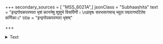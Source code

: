 +++
secondary_sources = [ "MSS_6021A",]
jsonClass = "Subhaashita"
text = "इन्द्रगोपकपरम्परा भृशं काननेषु शुशुभे विसर्पिणी।  \nप्रावृषः सरभसागमाच् च्युता पद्मरागघटितेव कर्णिका॥"
title = "इन्द्रगोपकपरम्परा भृशम्"

+++

<details><summary>Text</summary>

इन्द्रगोपकपरम्परा भृशं काननेषु शुशुभे विसर्पिणी।  
प्रावृषः सरभसागमाच् च्युता पद्मरागघटितेव कर्णिका॥
</details>

